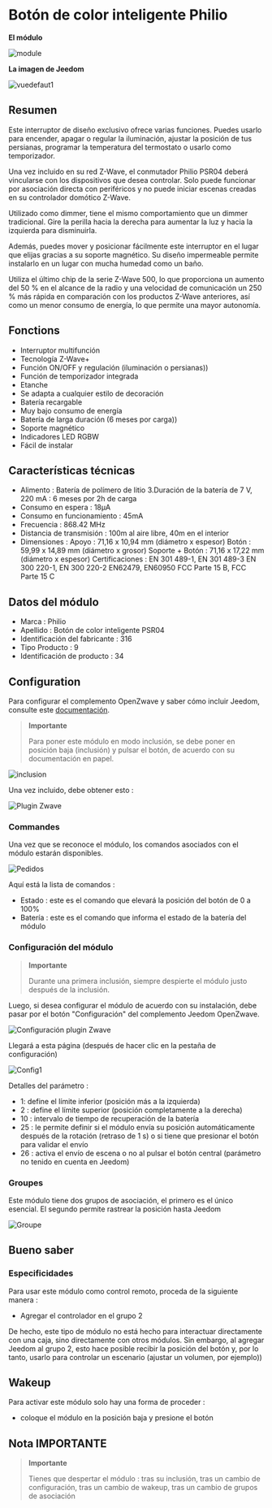 # Botón de color inteligente Philio

**El módulo**

![module](images/philio.psr04/module.jpg)

**La imagen de Jeedom**

![vuedefaut1](images/philio.psr04/vuedefaut1.jpg)

## Resumen

Este interruptor de diseño exclusivo ofrece varias funciones. Puedes usarlo para encender, apagar o regular la iluminación, ajustar la posición de tus persianas, programar la temperatura del termostato o usarlo como temporizador.

Una vez incluido en su red Z-Wave, el conmutador Philio PSR04 deberá vincularse con los dispositivos que desea controlar. Solo puede funcionar por asociación directa con periféricos y no puede iniciar escenas creadas en su controlador domótico Z-Wave.

Utilizado como dimmer, tiene el mismo comportamiento que un dimmer tradicional. Gire la perilla hacia la derecha para aumentar la luz y hacia la izquierda para disminuirla.

Además, puedes mover y posicionar fácilmente este interruptor en el lugar que elijas gracias a su soporte magnético. Su diseño impermeable permite instalarlo en un lugar con mucha humedad como un baño.

Utiliza el último chip de la serie Z-Wave 500, lo que proporciona un aumento del 50 % en el alcance de la radio y una velocidad de comunicación un 250 % más rápida en comparación con los productos Z-Wave anteriores, así como un menor consumo de energía, lo que permite una mayor autonomía.

## Fonctions

-   Interruptor multifunción
-   Tecnología Z-Wave+
-   Función ON/OFF y regulación (iluminación o persianas))
-   Función de temporizador integrada
-   Etanche
-   Se adapta a cualquier estilo de decoración
-   Batería recargable
-   Muy bajo consumo de energía
-   Batería de larga duración (6 meses por carga))
-   Soporte magnético
-   Indicadores LED RGBW
-   Fácil de instalar

## Características técnicas

-   Alimento : Batería de polímero de litio 3.Duración de la batería de 7 V, 220 mA : 6 meses por 2h de carga
-   Consumo en espera : 18µA
-   Consumo en funcionamiento : 45mA
-   Frecuencia : 868.42 MHz
-   Distancia de transmisión : 100m al aire libre, 40m en el interior
-   Dimensiones : Apoyo : 71,16 x 10,94 mm (diámetro x espesor) Botón : 59,99 x 14,89 mm (diámetro x grosor) Soporte + Botón : 71,16 x 17,22 mm (diámetro x espesor) Certificaciones : EN 301 489-1, EN 301 489-3 EN 300 220-1, EN 300 220-2 EN62479, EN60950 FCC Parte 15 B, FCC Parte 15 C

## Datos del módulo

-   Marca : Philio
-   Apellido : Botón de color inteligente PSR04
-   Identificación del fabricante : 316
-   Tipo Producto : 9
-   Identificación de producto : 34

## Configuration

Para configurar el complemento OpenZwave y saber cómo incluir Jeedom, consulte este [documentación](https://doc.jeedom.com/es_ES/plugins/automation%20protocol/openzwave/).

> **Importante**
>
> Para poner este módulo en modo inclusión, se debe poner en posición baja (inclusión) y pulsar el botón, de acuerdo con su documentación en papel.

![inclusion](images/philio.psr04/inclusion.jpg)

Una vez incluido, debe obtener esto :

![Plugin Zwave](images/philio.psr04/information.jpg)

### Commandes

Una vez que se reconoce el módulo, los comandos asociados con el módulo estarán disponibles.

![Pedidos](images/philio.psr04/commandes.jpg)

Aquí está la lista de comandos :

-   Estado : este es el comando que elevará la posición del botón de 0 a 100%
-   Batería : este es el comando que informa el estado de la batería del módulo

### Configuración del módulo

> **Importante**
>
> Durante una primera inclusión, siempre despierte el módulo justo después de la inclusión.

Luego, si desea configurar el módulo de acuerdo con su instalación, debe pasar por el botón "Configuración" del complemento Jeedom OpenZwave.

![Configuración plugin Zwave](images/plugin/bouton_configuration.jpg)

Llegará a esta página (después de hacer clic en la pestaña de configuración)

![Config1](images/philio.psr04/config1.jpg)

Detalles del parámetro :

-   1: define el límite inferior (posición más a la izquierda)
-   2 : define el límite superior (posición completamente a la derecha)
-   10 : intervalo de tiempo de recuperación de la batería
-   25 : le permite definir si el módulo envía su posición automáticamente después de la rotación (retraso de 1 s) o si tiene que presionar el botón para validar el envío
-   26 : activa el envío de escena o no al pulsar el botón central (parámetro no tenido en cuenta en Jeedom)

### Groupes

Este módulo tiene dos grupos de asociación, el primero es el único esencial. El segundo permite rastrear la posición hasta Jeedom

![Groupe](images/philio.psr04/groupe.jpg)

## Bueno saber

### Especificidades

Para usar este módulo como control remoto, proceda de la siguiente manera :

-   Agregar el controlador en el grupo 2

De hecho, este tipo de módulo no está hecho para interactuar directamente con una caja, sino directamente con otros módulos. Sin embargo, al agregar Jeedom al grupo 2, esto hace posible recibir la posición del botón y, por lo tanto, usarlo para controlar un escenario (ajustar un volumen, por ejemplo))

## Wakeup

Para activar este módulo solo hay una forma de proceder :

-   coloque el módulo en la posición baja y presione el botón

## Nota IMPORTANTE

> **Importante**
>
> Tienes que despertar el módulo : tras su inclusión, tras un cambio de configuración, tras un cambio de wakeup, tras un cambio de grupos de asociación
